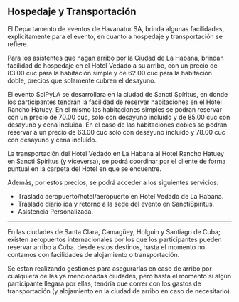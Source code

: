 ## Hospedaje y Transportación

El Departamento de eventos de Havanatur SA, brinda algunas facilidades, explicitamente para el evento, en cuanto a hospedaje y transportación se refiere.

Para los asistentes que hagan arribo por la Ciudad de La Habana, brindan facilidad de hospedaje en el Hotel Vedado a su arribo, con un precio de 83.00 cuc para la habitación simple y de 62.00 cuc para la habitación doble, precios que solamente cubren el desayuno.

El evento SciPyLA se desarrollara en la ciudad de Sancti Spíritus, en donde los participantes tendrán la facilidad de reservar habitaciones en el Hotel Rancho Hatuey. En el mismo las habitaciones simples se podran reservar con un precio de 70.00 cuc, solo con desayuno incluido y de 85.00 cuc con desayuno y cena incluida. En el caso de las habitaciones dobles se podran reservar a un precio de 63.00 cuc solo con desayuno incluido y 78.00 cuc con desayuno y cena incluido.

La transportación del Hotel Vedado en La Habana al Hotel Rancho Hatuey en Sancti Spíritus (y viceversa), se podrá coordinar por el cliente de forma puntual en la carpeta del Hotel en que se encuentre.

Además, por estos precios, se podrá acceder a los siguientes servicios:
* Traslado aeropuerto/hotel/aeropuerto en Hotel Vedado de La Habana.
* Traslado diario ida y retorno a la sede del evento en SanctiSpiritus.
* Asistencia Personalizada.

******************************************************************

En las ciudades de Santa Clara, Camagüey, Holguin y Santiago de Cuba; existen aeropuertos internacionales por los que los participantes pueden reservar arribo a Cuba. desde estos destinos, hasta el momento no contamos con facilidades de alojamiento o transportación.

Se estan realizando gestiones para asegurarlas en caso de arribo por cualquiera de las ya mencionadas ciudades, pero hasta el momento si algún participante llegara por ellas, tendría que correr con los gastos de transportación (y alojamiento en la ciudad de arribo en caso de necesitarlo).